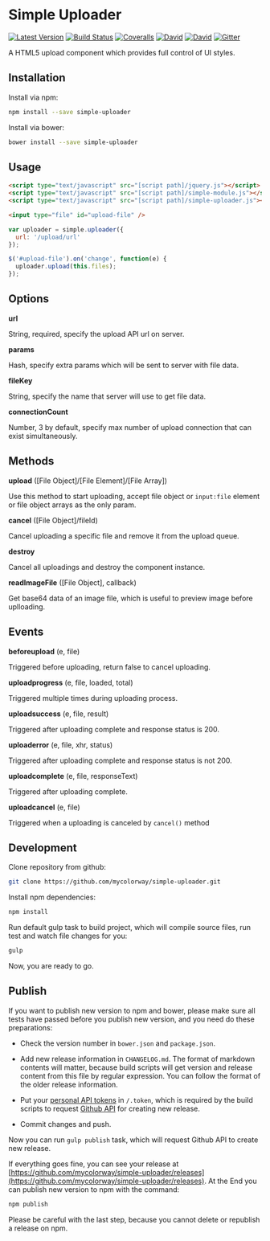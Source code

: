 Simple Uploader
=============

[![Latest Version](https://img.shields.io/npm/v/simple-uploader.svg)](https://www.npmjs.com/package/simple-uploader)
[![Build Status](https://img.shields.io/travis/mycolorway/simple-uploader.svg)](https://travis-ci.org/mycolorway/simple-uploader)
[![Coveralls](https://img.shields.io/coveralls/mycolorway/simple-uploader.svg)](https://coveralls.io/github/mycolorway/simple-uploader)
[![David](https://img.shields.io/david/mycolorway/simple-uploader.svg)](https://david-dm.org/mycolorway/simple-uploader)
[![David](https://img.shields.io/david/dev/mycolorway/simple-uploader.svg)](https://david-dm.org/mycolorway/simple-uploader#info=devDependencies)
[![Gitter](https://img.shields.io/gitter/room/nwjs/nw.js.svg)](https://gitter.im/mycolorway/simple-uploader)


A HTML5 upload component which provides full control of UI styles.


## Installation

Install via npm:

```bash
npm install --save simple-uploader
```

Install via bower:

```bash
bower install --save simple-uploader
```

## Usage

```html
<script type="text/javascript" src="[script path]/jquery.js"></script>
<script type="text/javascript" src="[script path]/simple-module.js"></script>
<script type="text/javascript" src="[script path]/simple-uploader.js"></script>

<input type="file" id="upload-file" />
```

```js
var uploader = simple.uploader({
  url: '/upload/url'
});

$('#upload-file').on('change', function(e) {
  uploader.upload(this.files);
});
```

## Options

__url__

String, required, specify the upload API url on server.

__params__

Hash, specify extra params which will be sent to server with file data.

__fileKey__

String, specify the name that server will use to get file data.

__connectionCount__

Number, 3 by default, specify max number of upload connection that can exist simultaneously.

## Methods

__upload__ ([File Object]/[File Element]/[File Array])

Use this method to start uploading, accept file object or `input:file` element or file object arrays as the only param.

__cancel__ ([File Object]/fileId)

Cancel uploading a specific file and remove it from the upload queue.

__destroy__

Cancel all uploadings and destroy the component instance.


__readImageFile__ ([File Object], callback)

Get base64 data of an image file, which is useful to preview image before uplloading.

## Events

__beforeupload__ (e, file)

Triggered before uploading, return false to cancel uploading.

__uploadprogress__ (e, file, loaded, total)

Triggered multiple times during uploading process.

__uploadsuccess__ (e, file, result)

Triggered after uploading complete and response status is 200.

__uploaderror__ (e, file, xhr, status)

Triggered after uploading complete and response status is not 200.

__uploadcomplete__ (e, file, responseText)

Triggered after uploading complete.

__uploadcancel__ (e, file)

Triggered when a uploading is canceled by `cancel()` method


## Development

Clone repository from github:

```bash
git clone https://github.com/mycolorway/simple-uploader.git
```

Install npm dependencies:

```bash
npm install
```

Run default gulp task to build project, which will compile source files, run test and watch file changes for you:

```bash
gulp
```

Now, you are ready to go.

## Publish

If you want to publish new version to npm and bower, please make sure all tests have passed before you publish new version, and you need do these preparations:

* Check the version number in `bower.json` and `package.json`.

* Add new release information in `CHANGELOG.md`. The format of markdown contents will matter, because build scripts will get version and release content from this file by regular expression. You can follow the format of the older release information.

* Put your [personal API tokens](https://github.com/blog/1509-personal-api-tokens) in `/.token`, which is required by the build scripts to request [Github API](https://developer.github.com/v3/) for creating new release.

* Commit changes and push.

Now you can run `gulp publish` task, which will request Github API to create new release.

If everything goes fine, you can see your release at [https://github.com/mycolorway/simple-uploader/releases](https://github.com/mycolorway/simple-uploader/releases). At the End you can publish new version to npm with the command:

```bash
npm publish
```

Please be careful with the last step, because you cannot delete or republish a release on npm.
